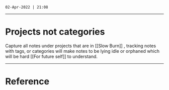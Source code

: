 `02-Apr-2022 | 21:08`

---
# Projects not categories

Capture all notes under projects that are in [[Slow Burn]] , tracking notes with tags, or categories will make notes to be lying idle or orphaned which will be hard [[For future self]] to understand. 


---
# Reference
